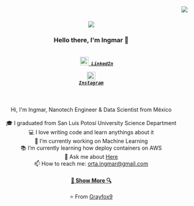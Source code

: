 <img align="right" src="https://visitor-badge.laobi.icu/badge?page_id=Grayfox9.visitor-badge">

<h1 align="center">
  <a href="https://git.io/typing-svg">
    <img src="https://readme-typing-svg.herokuapp.com/?lines=Hola,+que+tal!+👋;This+is+Ingmar+....;Hello+&+Welcome!&center=true&size=30">
  </a>
</h1>

<h3 align="center">Hello there, I'm Ingmar 👋</h3>
<h5 align="center">
  <code>
    <a href="https://www.linkedin.com/in/osmandurdag/" title="LinkedIn"><img width="22" src="https://github.com/zumrudu-anka/zumrudu-anka/blob/master/images/linkedin.svg"> LinkedIn</a></code>
 
  <code><a href="https://www.instagram.com/osman__durdag/" title="Instagram Profile"><img width="22" src="https://github.com/zumrudu-anka/zumrudu-anka/blob/master/images/instagram.svg"> Instagram</a></code> 
</h5>
<br>
<p align="center">
  Hi, I'm Ingmar, Nanotech Engineer & Data Scientist from México
  <br>
  <br>
  🎓 I graduated from San Luis Potosí University Science Department
  <br>
  💻 I love writing code and learn anythings about it
  <br>
  🔬 I’m currently working on Machine Learning
  <br>
  📚 I’m currently learning how deploy containers on AWS
  <br>
  💬 Ask me about <a href="https://github.com/Grayfox9/Grayfox9/issues" title="Issues">Here</a>
  <br>
  📫 How to reach me: <a href="mailto: orta.ingmar@gmail.com">orta.ingmar@gmail.com</a>
</p>


<h4 align="center"><a href=https://github.com/Grayfox9/?tab=repositories" title="Show Repositories">🔎 Show More 🔍</a></h4>

<p align = "center">
    ⭐️ From <a href="https://github.com/Grayfox9/">Grayfox9</a>
</p>
